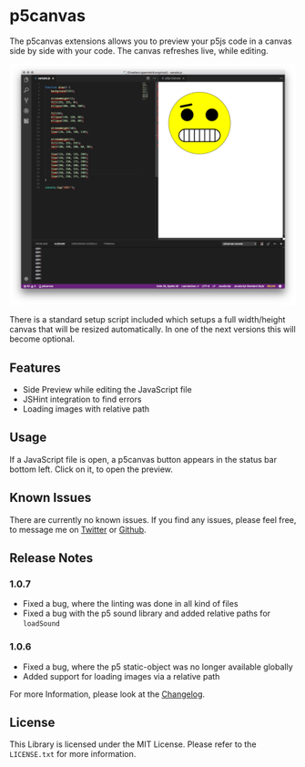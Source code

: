 # p5canvas

The p5canvas extensions allows you to preview your p5js code in a canvas side by side with your code. The canvas refreshes live, while editing.

![Example Screenshot](images/example_01.png)

There is a standard setup script included which setups a full width/height canvas that will be resized automatically. In one of the next versions this will become optional.

## Features

- Side Preview while editing the JavaScript file
- JSHint integration to find errors
- Loading images with relative path

## Usage

If a JavaScript file is open, a p5canvas button appears in the status bar bottom left. Click on it, to open the preview.

## Known Issues

There are currently no known issues. If you find any issues, please feel free, to message me on [Twitter](https://twitter.com/pixelkind) or [Github](https://github.com/pixelkind/p5canvas).

## Release Notes

### 1.0.7

- Fixed a bug, where the linting was done in all kind of files
- Fixed a bug with the p5 sound library and added relative paths for `loadSound`

### 1.0.6

- Fixed a bug, where the p5 static-object was no longer available globally
- Added support for loading images via a relative path

For more Information, please look at the [Changelog](CHANGELOG.md).

## License

This Library is licensed under the MIT License. Please refer to the `LICENSE.txt` for more information.
